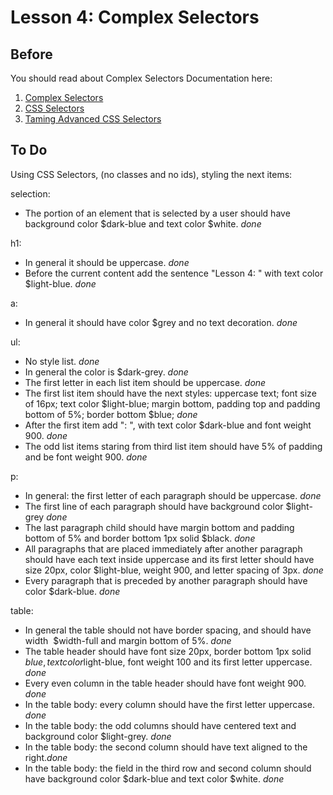 # Lesson 4: Complex Selectors

## Before

You should read about Complex Selectors Documentation here:

1.  [Complex Selectors][1]
2.  [CSS Selectors][2]
3.  [Taming Advanced CSS Selectors][3]

## To Do

Using CSS Selectors, (no classes and no ids), styling the next items:

selection:

* The portion of an element that is selected by a user should have background color $dark-blue and text color $white. _done_

h1:

* In general it should be uppercase. _done_
* Before the current content add the sentence "Lesson 4: " with text color $light-blue. _done_

a:

* In general it should have color $grey and no text decoration. _done_

ul:

* No style list. _done_
* In general the color is $dark-grey. _done_
* The first letter in each list item should be uppercase. _done_
* The first list item should have the next styles: uppercase text; font size of 16px; text color $light-blue; margin bottom, padding top and padding bottom of 5%; border bottom $blue; _done_
* After the first item add ": ", with text color $dark-blue and font weight 900. _done_
* The odd list items staring from third list item should have 5% of padding and be font weight 900. _done_

p:

* In general: the first letter of each paragraph should be uppercase. _done_
* The first line of each paragraph should have background color $light-grey _done_
* The last paragraph child should have margin bottom and padding bottom of 5% and border bottom 1px solid $black. _done_
* All paragraphs that are placed immediately after another paragraph should have each text inside uppercase and its first letter should have size 20px, color $light-blue, weight 900, and letter spacing of 3px. _done_
* Every paragraph that is preceded by another paragraph should have color $dark-blue. _done_

table:

* In general the table should not have border spacing, and should have width  $width-full and margin bottom of 5%. _done_
* The table header should have font size 20px, border bottom 1px solid $blue, text color $light-blue, font weight 100 and its first letter uppercase. _done_
* Every even column in the table header should have font weight 900. _done_
* In the table body: every column should have the first letter uppercase. _done_
* In the table body: the odd columns should have centered text and background color $light-grey. _done_
* In the table body: the second column should have text aligned to the right._done_
* In the table body: the field in the third row and second column should have background color $dark-blue and text color $white. _done_

[1]: https://learn.shayhowe.com/advanced-html-css/complex-selectors/
[2]: https://www.w3schools.com/cssref/css_selectors.asp
[3]: https://www.smashingmagazine.com/2009/08/taming-advanced-css-selectors/
